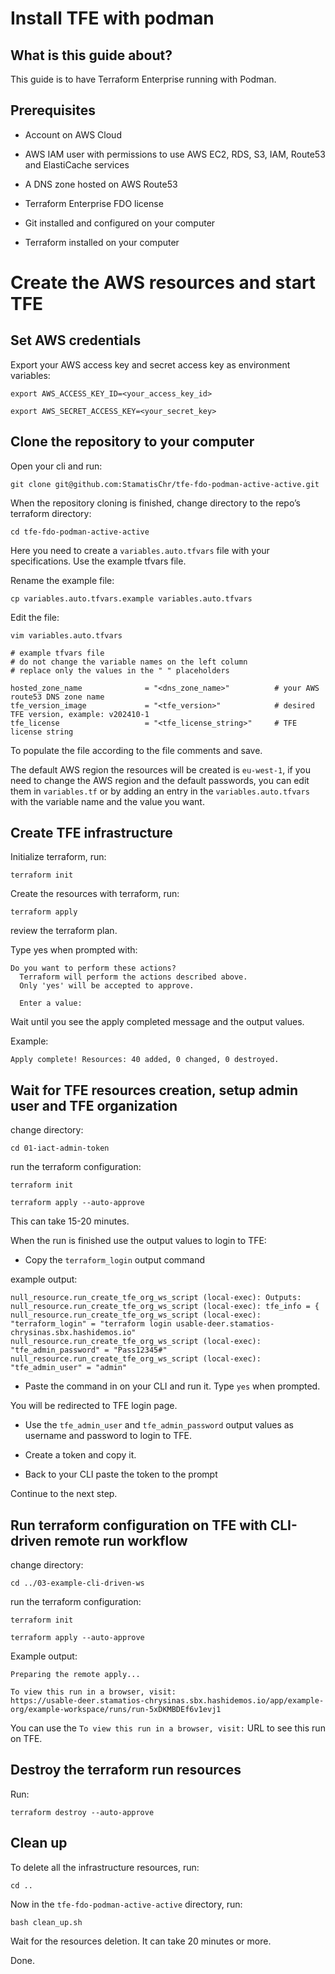 # Install TFE with podman

## What is this guide about?

This guide is to have Terraform Enterprise running with Podman.

## Prerequisites 

- Account on AWS Cloud

- AWS IAM user with permissions to use AWS EC2, RDS, S3, IAM, Route53 and ElastiCache services

- A DNS zone hosted on AWS Route53

- Terraform Enterprise FDO license

- Git installed and configured on your computer

- Terraform installed on your computer

# Create the AWS resources and start TFE

## Set AWS credentials

Export your AWS access key and secret access key as environment variables:
```
export AWS_ACCESS_KEY_ID=<your_access_key_id>
```

```
export AWS_SECRET_ACCESS_KEY=<your_secret_key>
```


## Clone the repository to your computer

Open your cli and run:
```
git clone git@github.com:StamatisChr/tfe-fdo-podman-active-active.git
```


When the repository cloning is finished, change directory to the repo’s terraform directory:
```
cd tfe-fdo-podman-active-active
```

Here you need to create a `variables.auto.tfvars` file with your specifications. Use the example tfvars file.

Rename the example file:
```
cp variables.auto.tfvars.example variables.auto.tfvars
```
Edit the file:
```
vim variables.auto.tfvars
```

```
# example tfvars file
# do not change the variable names on the left column
# replace only the values in the " " placeholders

hosted_zone_name              = "<dns_zone_name>"          # your AWS route53 DNS zone name
tfe_version_image             = "<tfe_version>"            # desired TFE version, example: v202410-1
tfe_license                   = "<tfe_license_string>"     # TFE license string
```

To populate the file according to the file comments and save.

The default AWS region the resources will be created is `eu-west-1`, if you need to change the AWS region and the default passwords, you can edit them in `variables.tf` or by adding an entry in the `variables.auto.tfvars` with the variable name and the value you want.

## Create TFE infrastructure

Initialize terraform, run:
```
terraform init
```

Create the resources with terraform, run:
```
terraform apply
```
review the terraform plan.

Type yes when prompted with:
```
Do you want to perform these actions?
  Terraform will perform the actions described above.
  Only 'yes' will be accepted to approve.

  Enter a value: 
```
Wait until you see the apply completed message and the output values. 

Example:
```
Apply complete! Resources: 40 added, 0 changed, 0 destroyed.
```

## Wait for TFE resources creation, setup admin user and TFE organization

change directory:
```
cd 01-iact-admin-token
```

run the terraform configuration:
```
terraform init
```

```
terraform apply --auto-approve
```

This can take 15-20 minutes.

When the run is finished use the output values to login to TFE:
- Copy the `terraform_login` output command

example output:
```
null_resource.run_create_tfe_org_ws_script (local-exec): Outputs:
null_resource.run_create_tfe_org_ws_script (local-exec): tfe_info = {
null_resource.run_create_tfe_org_ws_script (local-exec):   "terraform_login" = "terraform login usable-deer.stamatios-chrysinas.sbx.hashidemos.io"
null_resource.run_create_tfe_org_ws_script (local-exec):   "tfe_admin_password" = "Pass12345#"
null_resource.run_create_tfe_org_ws_script (local-exec):   "tfe_admin_user" = "admin"
```
- Paste the command in on your CLI and run it.
Type `yes` when prompted.

You will be redirected to TFE login page.
  
- Use the `tfe_admin_user` and `tfe_admin_password` output values as username and password to login to TFE.

- Create a token and copy it.

- Back to your CLI paste the token to the prompt

Continue to the next step.

## Run terraform configuration on TFE with CLI-driven remote run workflow

change directory:
```
cd ../03-example-cli-driven-ws
```

run the terraform configuration:
```
terraform init
```
```
terraform apply --auto-approve 
```

Example output:
```
Preparing the remote apply...

To view this run in a browser, visit:
https://usable-deer.stamatios-chrysinas.sbx.hashidemos.io/app/example-org/example-workspace/runs/run-5xDKMBDEf6v1evj1
```

You can use the `To view this run in a browser, visit:` URL to see this run on TFE.

## Destroy the terraform run resources

Run:
```
terraform destroy --auto-approve
```

## Clean up

To delete all the infrastructure resources, run:

```
cd ..
```

Now in the `tfe-fdo-podman-active-active` directory, run:

```
bash clean_up.sh
```

Wait for the resources deletion. It can take 20 minutes or more.

Done.
